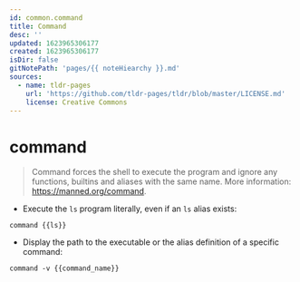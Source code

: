 ```yaml
---
id: common.command
title: Command
desc: ''
updated: 1623965306177
created: 1623965306177
isDir: false
gitNotePath: 'pages/{{ noteHiearchy }}.md'
sources:
  - name: tldr-pages
    url: 'https://github.com/tldr-pages/tldr/blob/master/LICENSE.md'
    license: Creative Commons
---
```

# command

> Command forces the shell to execute the program and ignore any functions, builtins and aliases with the same name.
> More information: <https://manned.org/command>.

- Execute the `ls` program literally, even if an `ls` alias exists:

`command {{ls}}`

- Display the path to the executable or the alias definition of a specific command:

`command -v {{command_name}}`

